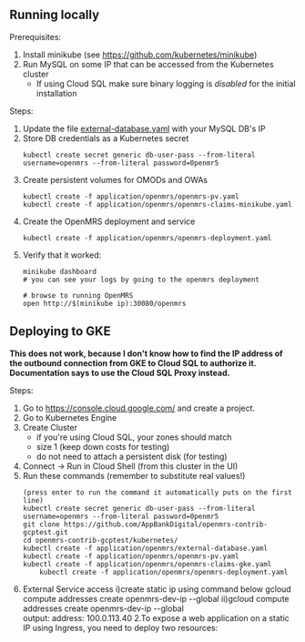 ## Running locally
 
Prerequisites:

1. Install minikube (see https://github.com/kubernetes/minikube)
2. Run MySQL on some IP that can be accessed from the Kubernetes cluster
   * If using Cloud SQL make sure binary logging is _disabled_ for the initial installation

Steps:

1. Update the file [external-database.yaml](application/openmrs/external-database.yaml) with your MySQL DB's IP
1. Store DB credentials as a Kubernetes secret
	```
	kubectl create secret generic db-user-pass --from-literal username=openmrs --from-literal password=0penmr5
	```
1. Create persistent volumes for OMODs and OWAs
	```
	kubectl create -f application/openmrs/openmrs-pv.yaml
	kubectl create -f application/openmrs/openmrs-claims-minikube.yaml
	```
1. Create the OpenMRS deployment and service
	```
	kubectl create -f application/openmrs/openmrs-deployment.yaml
	``` 
1. Verify that it worked:
	```
	minikube dashboard
	# you can see your logs by going to the openmrs deployment 
	
	# browse to running OpenMRS	
	open http://$(minikube ip):30080/openmrs
	```

## Deploying to GKE

**This does not work, because I don't know how to find the IP address of the outbound
connection from GKE to Cloud SQL to authorize it. Documentation says to use the Cloud
SQL Proxy instead.**

Steps:

1. Go to https://console.cloud.google.com/ and create a project.
1. Go to Kubernetes Engine
1. Create Cluster
    * if you're using Cloud SQL, your zones should match
    * size 1 (keep down costs for testing)
    * do not need to attach a persistent disk (for testing) 
1. Connect -> Run in Cloud Shell (from this cluster in the UI)
1. Run these commands (remember to substitute real values!)
	```
	(press enter to run the command it automatically puts on the first line)
	kubectl create secret generic db-user-pass --from-literal username=openmrs --from-literal password=0penmr5
	git clone https://github.com/AppBankDigital/openmrs-contrib-gcptest.git
	cd openmrs-contrib-gcptest/kubernetes/
	kubectl create -f application/openmrs/external-database.yaml
	kubectl create -f application/openmrs/openmrs-pv.yaml
	kubectl create -f application/openmrs/openmrs-claims-gke.yaml
        kubectl create -f application/openmrs/openmrs-deployment.yaml
1. External Service access
    i)create static ip using command below
       gcloud compute addresses create openmrs-dev-ip --global
    ii)gcloud compute addresses create openmrs-dev-ip --global   
        output: address: 100.0.113.40
2.To expose a web application on a static IP using Ingress, you need to deploy two resources:
	```
